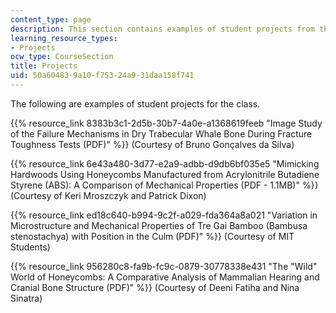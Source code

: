```yaml
---
content_type: page
description: This section contains examples of student projects from the class.
learning_resource_types:
- Projects
ocw_type: CourseSection
title: Projects
uid: 50a60483-9a10-f753-24a9-31daa158f741
---
```


The following are examples of student projects for the class.

{{% resource_link 8383b3c1-2d5b-30b7-4a0e-a1368619feeb "Image Study of the Failure Mechanisms in Dry Trabecular Whale Bone During Fracture Toughness Tests (PDF)" %}} (Courtesy of Bruno Gonçalves da Silva)

{{% resource_link 6e43a480-3d77-e2a9-adbb-d9db6bf035e5 "Mimicking Hardwoods Using Honeycombs Manufactured from Acrylonitrile Butadiene Styrene (ABS): A Comparison of Mechanical Properties (PDF - 1.1MB)" %}} (Courtesy of Keri Mroszczyk and Patrick Dixon)

{{% resource_link ed18c640-b994-9c2f-a029-fda364a8a021 "Variation in Microstructure and Mechanical Properties of Tre Gai Bamboo (Bambusa stenostachya) with Position in the Culm (PDF)" %}} (Courtesy of MIT Students)

{{% resource_link 956280c8-fa9b-fc9c-0879-30778338e431 "The \"Wild\" World of Honeycombs: A Comparative Analysis of Mammalian Hearing and Cranial Bone Structure (PDF)" %}} (Courtesy of Deeni Fatiha and Nina Sinatra)